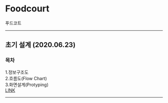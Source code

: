 # Foodcourt
푸드코트
<hr />

## 초기 설계 (2020.06.23)

### 목차    
1.정보구조도    
2.흐름도(Flow Chart)    
3.화면설계(Protyping)      
[LINK](https://docs.google.com/presentation/d/1tGW3FN7Fhg7YrkYtzW3r9yU50X8Cjuh64WsNs_I8nLU/edit#slide=id.g895759a2e8_0_260)

<hr />
